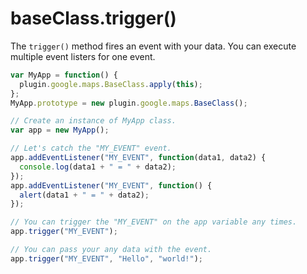 # baseClass.trigger()

The `trigger()` method fires an event with your data.
You can execute multiple event listers for one event.

```js
var MyApp = function() {
  plugin.google.maps.BaseClass.apply(this);
};
MyApp.prototype = new plugin.google.maps.BaseClass();

// Create an instance of MyApp class.
var app = new MyApp();

// Let's catch the "MY_EVENT" event.
app.addEventListener("MY_EVENT", function(data1, data2) {
  console.log(data1 + " = " + data2);
});
app.addEventListener("MY_EVENT", function() {
  alert(data1 + " = " + data2);
});

// You can trigger the "MY_EVENT" on the app variable any times.
app.trigger("MY_EVENT");

// You can pass your any data with the event.
app.trigger("MY_EVENT", "Hello", "world!");
```
